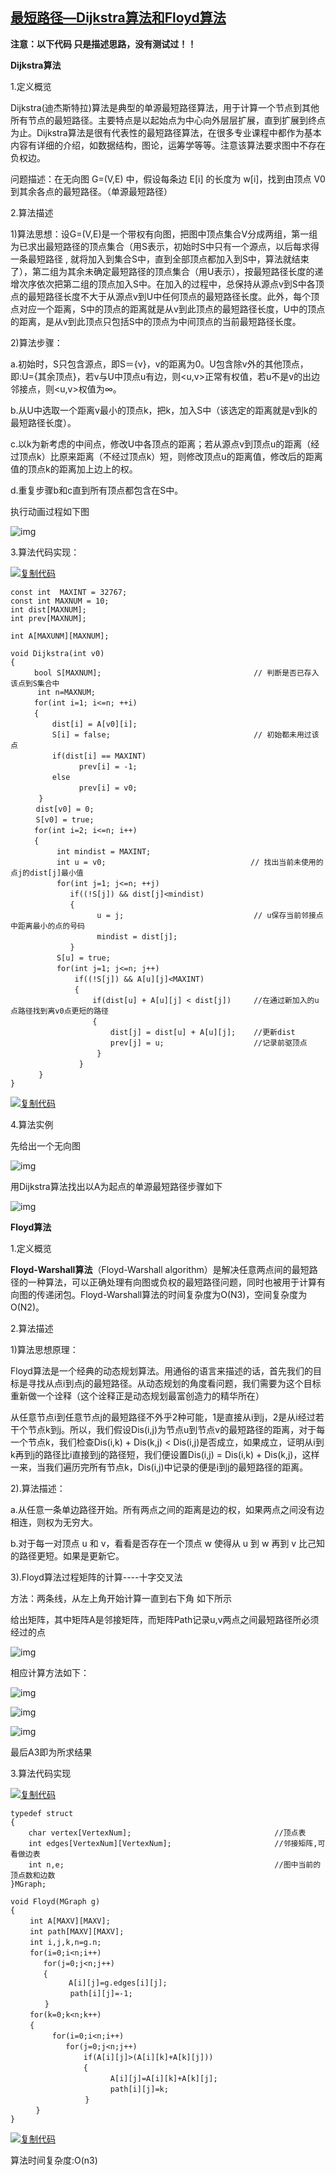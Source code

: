 ## [最短路径—Dijkstra算法和Floyd算法](https://www.cnblogs.com/biyeymyhjob/archive/2012/07/31/2615833.html)


**注意：以下代码 只是描述思路，没有测试过！！**

**Dijkstra算法**

1.定义概览

Dijkstra(迪杰斯特拉)算法是典型的单源最短路径算法，用于计算一个节点到其他所有节点的最短路径。主要特点是以起始点为中心向外层层扩展，直到扩展到终点为止。Dijkstra算法是很有代表性的最短路径算法，在很多专业课程中都作为基本内容有详细的介绍，如数据结构，图论，运筹学等等。注意该算法要求图中不存在负权边。

问题描述：在无向图 G=(V,E) 中，假设每条边 E[i] 的长度为 w[i]，找到由顶点 V0 到其余各点的最短路径。（单源最短路径）

 

2.算法描述

1)算法思想：设G=(V,E)是一个带权有向图，把图中顶点集合V分成两组，第一组为已求出最短路径的顶点集合（用S表示，初始时S中只有一个源点，以后每求得一条最短路径 , 就将加入到集合S中，直到全部顶点都加入到S中，算法就结束了），第二组为其余未确定最短路径的顶点集合（用U表示），按最短路径长度的递增次序依次把第二组的顶点加入S中。在加入的过程中，总保持从源点v到S中各顶点的最短路径长度不大于从源点v到U中任何顶点的最短路径长度。此外，每个顶点对应一个距离，S中的顶点的距离就是从v到此顶点的最短路径长度，U中的顶点的距离，是从v到此顶点只包括S中的顶点为中间顶点的当前最短路径长度。

2)算法步骤：

a.初始时，S只包含源点，即S＝{v}，v的距离为0。U包含除v外的其他顶点，即:U={其余顶点}，若v与U中顶点u有边，则<u,v>正常有权值，若u不是v的出边邻接点，则<u,v>权值为∞。

b.从U中选取一个距离v最小的顶点k，把k，加入S中（该选定的距离就是v到k的最短路径长度）。

c.以k为新考虑的中间点，修改U中各顶点的距离；若从源点v到顶点u的距离（经过顶点k）比原来距离（不经过顶点k）短，则修改顶点u的距离值，修改后的距离值的顶点k的距离加上边上的权。

d.重复步骤b和c直到所有顶点都包含在S中。

 

执行动画过程如下图

![img](https://pic002.cnblogs.com/images/2012/426620/2012073019540660.gif)

3.算法代码实现：


[![复制代码](https://common.cnblogs.com/images/copycode.gif)](javascript:void(0);)

```
const int  MAXINT = 32767;
const int MAXNUM = 10;
int dist[MAXNUM];
int prev[MAXNUM];

int A[MAXUNM][MAXNUM];

void Dijkstra(int v0)
{
  　　bool S[MAXNUM];                                  // 判断是否已存入该点到S集合中
      int n=MAXNUM;
  　　for(int i=1; i<=n; ++i)
 　　 {
      　　dist[i] = A[v0][i];
      　　S[i] = false;                                // 初始都未用过该点
      　　if(dist[i] == MAXINT)    
            　　prev[i] = -1;
 　　     else 
            　　prev[i] = v0;
   　　}
   　 dist[v0] = 0;
   　 S[v0] = true; 　　
 　　 for(int i=2; i<=n; i++)
 　　 {
       　　int mindist = MAXINT;
       　　int u = v0; 　　                            // 找出当前未使用的点j的dist[j]最小值
      　　 for(int j=1; j<=n; ++j)
      　　    if((!S[j]) && dist[j]<mindist)
      　　    {
         　　       u = j;                             // u保存当前邻接点中距离最小的点的号码 
         　 　      mindist = dist[j];
       　　   }
       　　S[u] = true; 
       　　for(int j=1; j<=n; j++)
       　　    if((!S[j]) && A[u][j]<MAXINT)
       　　    {
           　    　if(dist[u] + A[u][j] < dist[j])     //在通过新加入的u点路径找到离v0点更短的路径  
           　    　{
                   　　dist[j] = dist[u] + A[u][j];    //更新dist 
                   　　prev[j] = u;                    //记录前驱顶点 
            　　    }
        　    　}
   　　}
}
```

[![复制代码](https://common.cnblogs.com/images/copycode.gif)](javascript:void(0);)

 

4.算法实例

先给出一个无向图

![img](https://pic002.cnblogs.com/images/2012/426620/2012073019593375.jpg)

用Dijkstra算法找出以A为起点的单源最短路径步骤如下

![img](https://pic002.cnblogs.com/images/2012/426620/2012073020014941.jpg)

 

**Floyd算法**

1.定义概览

**Floyd-Warshall算法**（Floyd-Warshall algorithm）是解决任意两点间的最短路径的一种算法，可以正确处理有向图或负权的最短路径问题，同时也被用于计算有向图的传递闭包。Floyd-Warshall算法的时间复杂度为O(N3)，空间复杂度为O(N2)。

 

2.算法描述

1)算法思想原理：

   Floyd算法是一个经典的动态规划算法。用通俗的语言来描述的话，首先我们的目标是寻找从点i到点j的最短路径。从动态规划的角度看问题，我们需要为这个目标重新做一个诠释（这个诠释正是动态规划最富创造力的精华所在）

   从任意节点i到任意节点j的最短路径不外乎2种可能，1是直接从i到j，2是从i经过若干个节点k到j。所以，我们假设Dis(i,j)为节点u到节点v的最短路径的距离，对于每一个节点k，我们检查Dis(i,k) + Dis(k,j) < Dis(i,j)是否成立，如果成立，证明从i到k再到j的路径比i直接到j的路径短，我们便设置Dis(i,j) = Dis(i,k) + Dis(k,j)，这样一来，当我们遍历完所有节点k，Dis(i,j)中记录的便是i到j的最短路径的距离。

2).算法描述：

a.从任意一条单边路径开始。所有两点之间的距离是边的权，如果两点之间没有边相连，则权为无穷大。 　　

b.对于每一对顶点 u 和 v，看看是否存在一个顶点 w 使得从 u 到 w 再到 v 比己知的路径更短。如果是更新它。

3).Floyd算法过程矩阵的计算----十字交叉法

方法：两条线，从左上角开始计算一直到右下角 如下所示

给出矩阵，其中矩阵A是邻接矩阵，而矩阵Path记录u,v两点之间最短路径所必须经过的点

![img](https://pic002.cnblogs.com/images/2012/426620/2012073109403649.gif)

相应计算方法如下：

![img](https://pic002.cnblogs.com/images/2012/426620/2012073109460084.jpg)

![img](https://pic002.cnblogs.com/images/2012/426620/2012073109453085.jpg)

![img](https://pic002.cnblogs.com/images/2012/426620/2012073109463549.jpg)

最后A3即为所求结果

 

3.算法代码实现

[![复制代码](https://common.cnblogs.com/images/copycode.gif)](javascript:void(0);)

```
typedef struct          
{        
    char vertex[VertexNum];                                //顶点表         
    int edges[VertexNum][VertexNum];                       //邻接矩阵,可看做边表         
    int n,e;                                               //图中当前的顶点数和边数         
}MGraph; 

void Floyd(MGraph g)
{
 　　int A[MAXV][MAXV];
 　　int path[MAXV][MAXV];
 　　int i,j,k,n=g.n;
 　　for(i=0;i<n;i++)
    　　for(j=0;j<n;j++)
    　　{ 　　
             A[i][j]=g.edges[i][j];
         　　 path[i][j]=-1;
     　 }
 　　for(k=0;k<n;k++)
 　　{ 
      　　for(i=0;i<n;i++)
         　　for(j=0;j<n;j++)
             　　if(A[i][j]>(A[i][k]+A[k][j]))
             　　{
                   　　A[i][j]=A[i][k]+A[k][j];
                   　　path[i][j]=k;
              　 } 
    　} 
} 
```

[![复制代码](https://common.cnblogs.com/images/copycode.gif)](javascript:void(0);)

算法时间复杂度:O(n3)